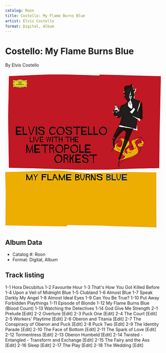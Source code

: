 ```yaml
---
catalog: Roon
title: Costello: My Flame Burns Blue
artist: Elvis Costello
format: Digital, Album
---
```


# Costello: My Flame Burns Blue

By Elvis Costello

![](../../assets/albumcovers/Elvis_Costello-Costello-_My_Flame_Burns_Blue.png)

## Album Data

- Catalog #: Roon
- Format: Digital, Album


## Track listing


1-1 Hora Decubitus
1-2 Favourite Hour
1-3 That's How You Got Killed Before
1-4 Upon a Veil of Midnight Blue
1-5 Clubland
1-6 Almost Blue
1-7 Speak Darkly My Angel
1-8 Almost Ideal Eyes
1-9 Can You Be True?
1-10 Put Away Forbidden Playthings
1-11 Episode of Blonde
1-12 My Flame Burns Blue (Blood Count)
1-13 Watching the Detectives
1-14 God Give Me Strength
2-1 Prelude [Edit]
2-2 Overture [Edit]
2-3 Puck One [Edit]
2-4 The Court [Edit]
2-5 Workers' Playtime [Edit]
2-6 Oberon and Titania [Edit]
2-7 The Conspiracy of Oberon and Puck [Edit]
2-8 Puck Two [Edit]
2-9 The Identity Parade [Edit]
2-10 The Face of Bottom [Edit]
2-11 The Spark of Love [Edit]
2-12 Tormentress [Edit]
2-13 Oberon Humbeld [Edit]
2-14 Twisted - Entangled - Transform and Exchange [Edit]
2-15 The Fairy and the Ass [Edit]
2-16 Sleep [Edit]
2-17 The Play [Edit]
2-18 The Wedding [Edit]

